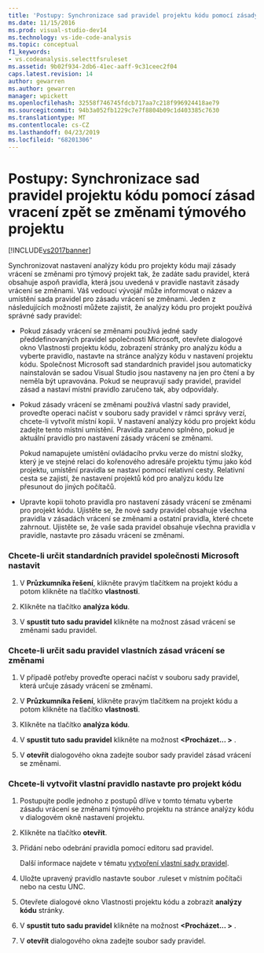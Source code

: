 ```yaml
---
title: 'Postupy: Synchronizace sad pravidel projektu kódu pomocí zásady vracení se změnami projektu týmu | Dokumentace Microsoftu'
ms.date: 11/15/2016
ms.prod: visual-studio-dev14
ms.technology: vs-ide-code-analysis
ms.topic: conceptual
f1_keywords:
- vs.codeanalysis.selecttfsruleset
ms.assetid: 9b02f934-2db6-41ec-aaff-9c31ceec2f04
caps.latest.revision: 14
author: gewarren
ms.author: gewarren
manager: wpickett
ms.openlocfilehash: 32558f746745fdcb717aa7c218f996924418ae79
ms.sourcegitcommit: 94b3a052fb1229c7e7f8804b09c1d403385c7630
ms.translationtype: MT
ms.contentlocale: cs-CZ
ms.lasthandoff: 04/23/2019
ms.locfileid: "68201306"
---
```

# <a name="how-to-synchronize-code-project-rule-sets-with-team-project-check-in-policy"></a>Postupy: Synchronizace sad pravidel projektu kódu pomocí zásad vracení zpět se změnami týmového projektu
[!INCLUDE[vs2017banner](../includes/vs2017banner.md)]

Synchronizovat nastavení analýzy kódu pro projekty kódu mají zásady vrácení se změnami pro týmový projekt tak, že zadáte sadu pravidel, která obsahuje aspoň pravidla, která jsou uvedená v pravidle nastavit zásady vrácení se změnami. Váš vedoucí vývojář může informovat o název a umístění sada pravidel pro zásadu vrácení se změnami. Jeden z následujících možností můžete zajistit, že analýzy kódu pro projekt používá správné sady pravidel:  
  
- Pokud zásady vrácení se změnami používá jedné sady předdefinovaných pravidel společnosti Microsoft, otevřete dialogové okno Vlastnosti projektu kódu, zobrazení stránky pro analýzu kódu a vyberte pravidlo, nastavte na stránce analýzy kódu v nastavení projektu kódu. Společnost Microsoft sad standardních pravidel jsou automaticky nainstalován se sadou Visual Studio jsou nastaveny na jen pro čtení a by neměla být upravována. Pokud se neupravují sady pravidel, pravidel zásad a nastaví místní pravidlo zaručeno tak, aby odpovídaly.  
  
- Pokud zásady vrácení se změnami používá vlastní sady pravidel, proveďte operaci načíst v souboru sady pravidel v rámci správy verzí, chcete-li vytvořit místní kopii. V nastavení analýzy kódu pro projekt kódu zadejte tento místní umístění. Pravidla zaručeno splněno, pokud je aktuální pravidlo pro nastavení zásady vrácení se změnami.  
  
     Pokud namapujete umístění ovládacího prvku verze do místní složky, který je ve stejné relaci do kořenového adresáře projektu týmu jako kód projektu, umístění pravidla se nastaví pomocí relativní cesty. Relativní cesta se zajistí, že nastavení projektů kód pro analýzu kódu lze přesunout do jiných počítačů.  
  
- Upravte kopii tohoto pravidla pro nastavení zásady vrácení se změnami pro projekt kódu. Ujistěte se, že nové sady pravidel obsahuje všechna pravidla v zásadách vrácení se změnami a ostatní pravidla, které chcete zahrnout. Ujistěte se, že vaše sada pravidel obsahuje všechna pravidla v pravidle, nastavte pro zásadu vrácení se změnami.  
  
### <a name="to-specify-a-microsoft-standard-rule-set"></a>Chcete-li určit standardních pravidel společnosti Microsoft nastavit  
  
1. V **Průzkumníka řešení**, klikněte pravým tlačítkem na projekt kódu a potom klikněte na tlačítko **vlastnosti**.  
  
2. Klikněte na tlačítko **analýza kódu**.  
  
3. V **spustit tuto sadu pravidel** klikněte na možnost zásad vrácení se změnami sadu pravidel.  
  
### <a name="to-specify-a-custom-check-in-policy-rule-set"></a>Chcete-li určit sadu pravidel vlastních zásad vrácení se změnami  
  
1. V případě potřeby proveďte operaci načíst v souboru sady pravidel, která určuje zásady vrácení se změnami.  
  
2. V **Průzkumníka řešení**, klikněte pravým tlačítkem na projekt kódu a potom klikněte na tlačítko **vlastnosti**.  
  
3. Klikněte na tlačítko **analýza kódu**.  
  
4. V **spustit tuto sadu pravidel** klikněte na možnost  **\<Procházet... >** .  
  
5. V **otevřít** dialogového okna zadejte soubor sady pravidel zásad vrácení se změnami.  
  
### <a name="to-create-a-custom-rule-set-for-a-code-project"></a>Chcete-li vytvořit vlastní pravidlo nastavte pro projekt kódu  
  
1. Postupujte podle jednoho z postupů dříve v tomto tématu vyberte zásadu vrácení se změnami týmového projektu na stránce analýzy kódu v dialogovém okně nastavení projektu.  
  
2. Klikněte na tlačítko **otevřít**.  
  
3. Přidání nebo odebrání pravidla pomocí editoru sad pravidel.  
  
     Další informace najdete v tématu [vytvoření vlastní sady pravidel](../code-quality/creating-custom-code-analysis-rule-sets.md).  
  
4. Uložte upravený pravidlo nastavte soubor .ruleset v místním počítači nebo na cestu UNC.  
  
5. Otevřete dialogové okno Vlastnosti projektu kódu a zobrazit **analýzy kódu** stránky.  
  
6. V **spustit tuto sadu pravidel** klikněte na možnost  **\<Procházet... >** .  
  
7. V **otevřít** dialogového okna zadejte soubor sady pravidel.
